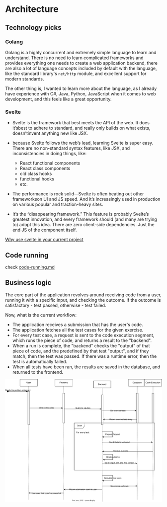 # Architecture

## Technology picks

### Golang

Golang is a highly concurrent and extremely simple language to learn and understand.
There is no need to learn complicated frameworks and provides everything one
needs to create a web application backend, there are also a lot of language
concepts included by default with the language, like the standard library's
`net/http` module, and excellent support for modern standards.

The other thing is, I wanted to learn more about the language, as I already have
experience with C#, Java, Python, JavaScript when it comes to web development,
and this feels like a great opportunity.

### Svelte

- Svelte is the framework that best meets the API of the web. It does it’sbest
to adhere to standard, and really only builds on what exists, doesn’tinvent
anything new like JSX.

- because Svelte follows the web’s lead, learning Svelte is
  super easy. There are no non-standard syntax features, like JSX, and
  inconsistencies in doing things, like:
  - React functional components
  - React class components
  - old class hooks
  - functional hooks
  - etc.

- The performance is rock solid—Svelte is often beating out other frameworkson
  UI and JS speed. And it’s increasingly used in production on various
  popular and traction-heavy sites.

- It’s the “disappearing framework.” This feature is probably Svelte’s greatest
  innovation, and every framework should (and many are trying to) adopt this
  idea. There are zero client-side dependencies. Just the end JS of the
  component itself.

[Why use svelte in your current project](https://medium.com/@arxpoetica/top-5-reasons-you-should-use-svelte-on-your-current-project-right-now-e2f6835e904f)

## Code running

check [code-running.md](code-running.md)

## Business logic

The core part of the application revolves around receiving code from a user,
running it with a specific input, and checking the outcome. If the outcome is
satisfactory - test passed, otherwise - test failed.

Now, what is the current workflow:

- The application receives a submission that has the user's code.
- The application fetches all the test cases for the given exercise.
- For every test case, a request is sent to the code execution segment, which
  runs the piece of code, and returns a result to the "backend".
- When a run is complete, the "backend" checks the "output" of that piece of
  code, and the predefined by that test "output", and if they match, then the
  test was passed. If there was a runtime error, then the test is automatically
  failed.
- When all tests have been ran, the results are saved in the database, and
  returned to the frontend.

<img src="./diagram.svg" />
